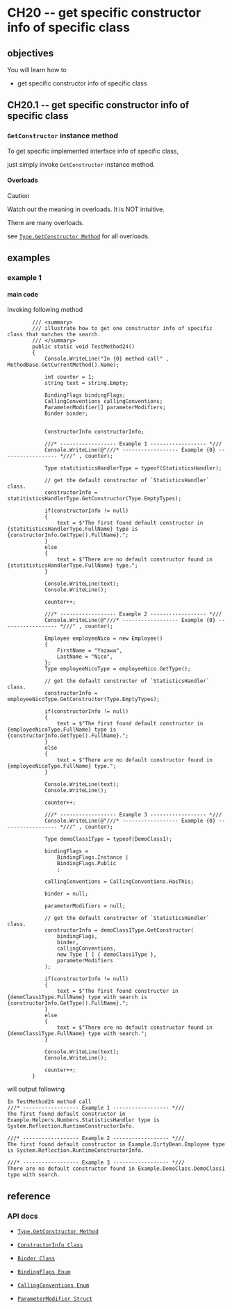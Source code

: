 # CH20 -- get specific constructor info of specific class
## objectives
You will learn how to

+ get specific constructor info of specific class

## CH20.1 -- get specific constructor info of specific class
### `GetConstructor` instance method
To get specific implemented interface info of specific class,

just simply invoke `GetConstructor` instance method.

#### Overloads
> [!CAUTION]
> Watch out the meaning in overloads. It is NOT intuitive.

There are many overloads.

see [`Type.GetConstructor Method`](https://learn.microsoft.com/en-us/dotnet/api/system.type.getconstructor?view=net-9.0) for all overloads.

## examples
### example 1
#### main code
Invoking following method

```
        /// <summary>
        /// illustrate how to get one constructor info of specific class that matches the search.
        /// </summary>
        public static void TestMethod24()
        {
            Console.WriteLine("In {0} method call" , MethodBase.GetCurrentMethod().Name);

            int counter = 1;
            string text = string.Empty;
            
            BindingFlags bindingFlags;
            CallingConventions callingConventions;
            ParameterModifier[] parameterModifiers;
            Binder binder;


            ConstructorInfo constructorInfo;

            ///* ------------------ Example 1 ------------------ *///
            Console.WriteLine(@"///* ------------------ Example {0} ------------------ *///" , counter);

            Type statitisticsHandlerType = typeof(StatisticsHandler);

            // get the default constructor of `StatisticsHandler` class. 
            constructorInfo = statitisticsHandlerType.GetConstructor(Type.EmptyTypes);
            
            if(constructorInfo != null)
            {
                text = $"The first found default constructor in {statitisticsHandlerType.FullName} type is {constructorInfo.GetType().FullName}.";
            }
            else
            {
                text = $"There are no default constructor found in {statitisticsHandlerType.FullName} type.";
            }

            Console.WriteLine(text);
            Console.WriteLine();

            counter++;

            ///* ------------------ Example 2 ------------------ *///
            Console.WriteLine(@"///* ------------------ Example {0} ------------------ *///" , counter);

            Employee employeeNico = new Employee()
            {
                FirstName = "Yazawa",
                LastName = "Nico",
            };
            Type employeeNicoType = employeeNico.GetType();

            // get the default constructor of `StatisticsHandler` class. 
            constructorInfo = employeeNicoType.GetConstructor(Type.EmptyTypes);

            if(constructorInfo != null)
            {
                text = $"The first found default constructor in {employeeNicoType.FullName} type is {constructorInfo.GetType().FullName}.";
            }
            else
            {
                text = $"There are no default constructor found in {employeeNicoType.FullName} type.";
            }

            Console.WriteLine(text);
            Console.WriteLine();

            counter++;

            ///* ------------------ Example 3 ------------------ *///
            Console.WriteLine(@"///* ------------------ Example {0} ------------------ *///" , counter);

            Type demoClass1Type = typeof(DemoClass1);

            bindingFlags =
                BindingFlags.Instance |
                BindingFlags.Public
                ;

            callingConventions = CallingConventions.HasThis;

            binder = null;

            parameterModifiers = null;

            // get the default constructor of `StatisticsHandler` class. 
            constructorInfo = demoClass1Type.GetConstructor(
                bindingFlags,
                binder,
                callingConventions,
                new Type [ ] { demoClass1Type },
                parameterModifiers
            );

            if(constructorInfo != null)
            {
                text = $"The first found constructor in {demoClass1Type.FullName} type with search is {constructorInfo.GetType().FullName}.";
            }
            else
            {
                text = $"There are no default constructor found in {demoClass1Type.FullName} type with search.";
            }

            Console.WriteLine(text);
            Console.WriteLine();

            counter++;
        }
```

will output following

```
In TestMethod24 method call
///* ------------------ Example 1 ------------------ *///
The first found default constructor in Example.Helpers.Numbers.StatisticsHandler type is System.Reflection.RuntimeConstructorInfo.

///* ------------------ Example 2 ------------------ *///
The first found default constructor in Example.DirtyBean.Employee type is System.Reflection.RuntimeConstructorInfo.

///* ------------------ Example 3 ------------------ *///
There are no default constructor found in Example.DemoClass.DemoClass1 type with search.

```

## reference
### API docs
+ [`Type.GetConstructor Method`](https://learn.microsoft.com/en-us/dotnet/api/system.type.getconstructor?view=net-9.0)

+ [`ConstructorInfo Class`](https://learn.microsoft.com/en-us/dotnet/api/system.reflection.constructorinfo?view=net-9.0)

+ [`Binder Class`](https://learn.microsoft.com/en-us/dotnet/api/system.reflection.binder?view=net-9.0)

+ [`BindingFlags Enum`](https://learn.microsoft.com/en-us/dotnet/api/system.reflection.bindingflags?view=net-9.0)

+ [`CallingConventions Enum`](https://learn.microsoft.com/en-us/dotnet/api/system.reflection.callingconventions?view=net-9.0)

+ [`ParameterModifier Struct`](https://learn.microsoft.com/en-us/dotnet/api/system.reflection.parametermodifier?view=net-9.0)